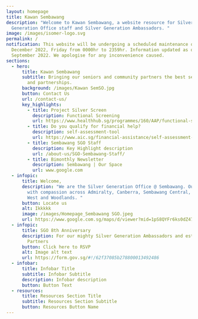 ```yaml
---
layout: homepage
title: Kawan Sembawang
description: "Welcome to Kawan Sembawang, a website resource for Silver
  Generation Office staff and Silver Generation Ambassadors. "
image: /images/isomer-logo.svg
permalink: /
notification: This website will be undergoing a scheduled maintenance on 31
  December 2022, Friday from 0000hr to 2359hr. Information updated as of 9
  September 2022. We apologise for any inconvenience caused.
sections:
  - hero:
      title: Kawan Sembawang
      subtitle: Bringing our seniors and community partners the best service, care,
        and partnerships.
      background: /images/Kawan SemSO.jpg
      button: Contact Us
      url: /contact-us/
      key_highlights:
        - title: Project Silver Screen
          description: Functional Screening
          url: https://www.healthhub.sg/programmes/160/AAP/functional-screening
        - title: Do you qualify for financial help?
          description: self-assessment-tool
          url: https://www.aic.sg/financial-assistance/self-assessment-tool
        - title: Sembawang SGO Staff
          description: Key Highlight description
          url: /about-us/SGO-Sembawang-Staff/
        - title: Bimonthly Newsletter
          description: Sembawang | Our Space
          url: www.google.com
  - infopic:
      title: Welcome,
      description: "We are the Silver Generation Office @ Sembawang. Our staff serve
        with compassion across Admiralty, Canberra, Sembawang Central, Sembawang
        West and Woodlands. "
      button: Locate us
      alt: Ikkkkk
      image: /images/Homepage_Sembawang SGO.jpeg
      url: https://www.google.com.sg/maps/d/viewer?mid=1pS8QYFr6ks0dZ47So3BzMiwpqVhxmb7c&hl=en_GB&ll=1.3593061164125717%2C103.83711189999998&z=13
  - infopic:
      title: SGO 8th Anniversary
      description: For our mighty Silver Generation Ambassadors and esteemed Community
        Partners
      button: Click here to RSVP
      alt: Image alt text
      url: https://form.gov.sg/#!/62f37085b278800013492486
  - infobar:
      title: Infobar Title
      subtitle: Infobar Subtitle
      description: Infobar description
      button: Button Text
  - resources:
      title: Resources Section Title
      subtitle: Resources Section Subtitle
      button: Resources Button Name
---
```

